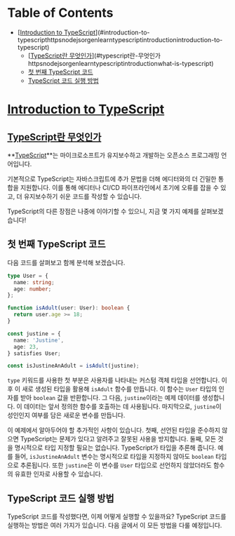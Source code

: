 # Table of Contents

- [[Introduction to TypeScript](https://nodejs.org/en/learn/typescript/introduction#introduction-to-typescript)](#introduction-to-typescripthttpsnodejsorgenlearntypescriptintroductionintroduction-to-typescript)
  - [[TypeScript란 무엇인가](https://nodejs.org/en/learn/typescript/introduction#what-is-typescript)](#typescript란-무엇인가httpsnodejsorgenlearntypescriptintroductionwhat-is-typescript)
  - [첫 번째 TypeScript 코드](#첫-번째-typescript-코드)
  - [TypeScript 코드 실행 방법](#typescript-코드-실행-방법)

# [Introduction to TypeScript](https://nodejs.org/en/learn/typescript/introduction#introduction-to-typescript)





## [TypeScript란 무엇인가](https://nodejs.org/en/learn/typescript/introduction#what-is-typescript)

**[TypeScript](https://www.typescriptlang.org)**는 마이크로소프트가 유지보수하고 개발하는 오픈소스 프로그래밍 언어입니다.

기본적으로 TypeScript는 자바스크립트에 추가 문법을 더해 에디터와의 더 긴밀한 통합을 지원합니다. 이를 통해 에디터나 CI/CD 파이프라인에서 초기에 오류를 잡을 수 있고, 더 유지보수하기 쉬운 코드를 작성할 수 있습니다.

TypeScript의 다른 장점은 나중에 이야기할 수 있으니, 지금 몇 가지 예제를 살펴보겠습니다!


## 첫 번째 TypeScript 코드

다음 코드를 살펴보고 함께 분석해 보겠습니다.

```typescript
type User = {
  name: string;
  age: number;
};

function isAdult(user: User): boolean {
  return user.age >= 18;
}

const justine = {
  name: 'Justine',
  age: 23,
} satisfies User;

const isJustineAnAdult = isAdult(justine);
```

`type` 키워드를 사용한 첫 부분은 사용자를 나타내는 커스텀 객체 타입을 선언합니다. 이후 이 새로 생성된 타입을 활용해 `isAdult` 함수를 만듭니다. 이 함수는 `User` 타입의 인자를 받아 `boolean` 값을 반환합니다. 그 다음, `justine`이라는 예제 데이터를 생성합니다. 이 데이터는 앞서 정의한 함수를 호출하는 데 사용됩니다. 마지막으로, `justine`이 성인인지 여부를 담은 새로운 변수를 만듭니다.

이 예제에서 알아두어야 할 추가적인 사항이 있습니다. 첫째, 선언된 타입을 준수하지 않으면 TypeScript는 문제가 있다고 알려주고 잘못된 사용을 방지합니다. 둘째, 모든 것을 명시적으로 타입 지정할 필요는 없습니다. TypeScript가 타입을 추론해 줍니다. 예를 들어, `isJustineAnAdult` 변수는 명시적으로 타입을 지정하지 않아도 `boolean` 타입으로 추론됩니다. 또한 `justine`은 이 변수를 `User` 타입으로 선언하지 않았더라도 함수의 유효한 인자로 사용할 수 있습니다.


## TypeScript 코드 실행 방법

TypeScript 코드를 작성했다면, 이제 어떻게 실행할 수 있을까요? TypeScript 코드를 실행하는 방법은 여러 가지가 있습니다. 다음 글에서 이 모든 방법을 다룰 예정입니다.


